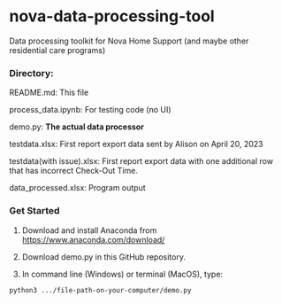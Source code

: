 # nova-data-processing-tool

Data processing toolkit for Nova Home Support (and maybe other residential care programs)

### Directory:

  README.md: This file
  
  process_data.ipynb: For testing code (no UI)
  
  demo.py: **The actual data processor**
  
  testdata.xlsx: First report export data sent by Alison on April 20, 2023
  
  testdata(with issue).xlsx: First report export data with one additional row that has incorrect Check-Out Time.
  
  data_processed.xlsx: Program output

### Get Started

1. Download and install Anaconda from https://www.anaconda.com/download/

2. Download demo.py in this GitHub repository. 

3. In command line (Windows) or terminal (MacOS), type:

```shell
python3 .../file-path-on-your-computer/demo.py
```
